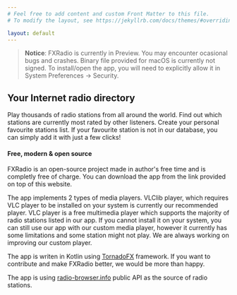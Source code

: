 ```yaml
---
# Feel free to add content and custom Front Matter to this file.
# To modify the layout, see https://jekyllrb.com/docs/themes/#overriding-theme-defaults

layout: default
---
```


> **Notice**: FXRadio is currently in Preview. You may encounter ocasional bugs and crashes. Binary file provided for macOS is currently not signed. To install/open the app, you will need to explicitly allow it in System Preferences -> Security. 


Your Internet radio directory
------
Play thousands of radio stations from all around the world. Find out which stations are currently most rated by other listeners. Create your personal favourite stations list. If your favourite station is not in our database, you can simply add it with just a few clicks! 


#### Free, modern & open source
FXRadio is an open-source project made in author's free time and is completly free of charge. You can download the app from the link provided on top of this website.

The app implements 2 types of media players. VLClib player, which requires VLC player to be installed on your system is currently our recommended player. VLC player is a free multimedia player which supports the majority of radio stations listed in our app. If you cannot install it on your system, you can still use our app with our custom media player, however it currently has some limitations and some station might not play. We are always working on improving our custom player.

The app is writen in Kotlin using [TornadoFX](https://tornadofx.io) framework. If you want to contribute and make FXRadio better, we would be more than happy.

The app is using [radio-browser.info](http://radio-browser.info) public API as the source of radio stations.
